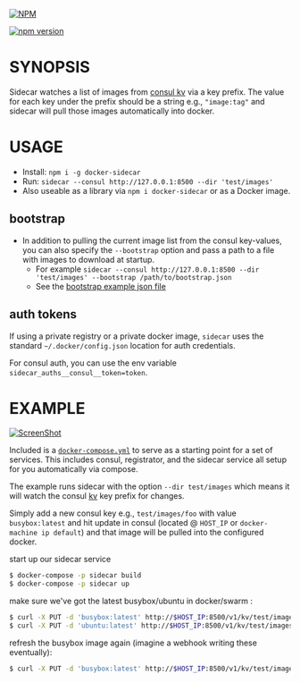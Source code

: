 [![NPM](https://nodei.co/npm/docker-sidecar.png?downloads=true)](https://nodei.co/npm/docker-sidecar/)

[![npm version](https://badge.fury.io/js/docker-sidecar.svg)](http://badge.fury.io/js/docker-sidecar)
# SYNOPSIS

Sidecar watches a list of images from [consul kv](https://www.consul.io/intro/getting-started/kv.html) via a key prefix. The value for each key under the prefix should be a string e.g., `"image:tag"` and sidecar will pull those images automatically into docker.

# USAGE
- Install: `npm i -g docker-sidecar`
- Run: `sidecar --consul http://127.0.0.1:8500 --dir 'test/images'`
- Also useable as a library via `npm i docker-sidecar` or as a Docker image.

## bootstrap

- In addition to pulling the current image list from the consul key-values, you can also specify the `--bootstrap` option and pass a path to a file with images to download at startup.
  - For example `sidecar --consul http://127.0.0.1:8500 --dir 'test/images' --bootstrap /path/to/bootstrap.json`
  - See the [bootstrap example json file](./bootstrap.example.json)

## auth tokens
If using a private registry or a private docker image, `sidecar` uses the standard `~/.docker/config.json` location for auth credentials.

For consul auth, you can use the env variable `sidecar_auths__consul__token=token`.

# EXAMPLE
[![ScreenShot](https://i.imgur.com/TgL9hQO.png?1)](https://i.imgur.com/TgL9hQO.png?1)

Included is a [`docker-compose.yml`](./docker-compose.yml) to serve as a starting point for a set of services. This includes consul, registrator, and the sidecar service all setup for you automatically via compose.

The example runs sidecar with the option `--dir test/images` which means it will watch the consul [kv](https://www.consul.io/intro/getting-started/kv.html) key prefix for changes.

Simply add a new consul key e.g., `test/images/foo` with value `busybox:latest` and hit update in consul (located @ `HOST_IP` or `docker-machine ip default`) and that image will be pulled into the configured docker.


start up our sidecar service
```sh
$ docker-compose -p sidecar build
$ docker-compose -p sidecar up
```

make sure we've got the latest busybox/ubuntu in docker/swarm :

```sh
$ curl -X PUT -d 'busybox:latest' http://$HOST_IP:8500/v1/kv/test/images/busybox
$ curl -X PUT -d 'ubuntu:latest' http://$HOST_IP:8500/v1/kv/test/images/ubuntu
```

refresh the busybox image again (imagine a webhook writing these eventually):
```sh
$ curl -X PUT -d 'busybox:latest' http://$HOST_IP:8500/v1/kv/test/images/busybox
```
